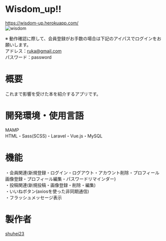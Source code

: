 # Wisdom_up!!
https://wisdom-up.herokuapp.com/  
![wisdom](https://user-images.githubusercontent.com/73765422/98443925-ed2aba00-2151-11eb-9f3b-161c9d2e4d2c.jpg)  

※ 動作確認に際して、会員登録がお手数の場合は下記のアイパスでログインをお願いします。  
アドレス：ruka@gmail.com  
パスワード：password

# 概要
これまで影響を受けた本を紹介するアプリです。

# 開発環境・使用言語
MAMP  
HTML・Sass(SCSS)・Laravel・Vue.js・MySQL

# 機能
・会員関連(新規登録・ログイン・ログアウト・アカウント削除・プロフィール画像登録・プロフィール編集・パスワードリマインダー)  
・投稿関連(新規投稿・画像登録・削除・編集)  
・いいねボタン(axiosを使った非同期通信)  
・フラッシュメッセージ表示  

# 製作者
[shuhei23](https://github.com/shuehi23)


